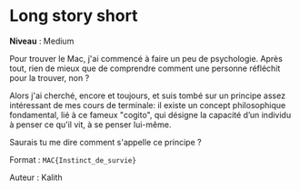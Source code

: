 # Long story short

**Niveau** : Medium

Pour trouver le Mac, j'ai commencé à faire un peu de psychologie. 
Après tout, rien de mieux que de comprendre comment une personne réfléchit pour la trouver, non ? 

Alors j'ai cherché, encore et toujours, et suis tombé sur un principe assez intéressant de mes cours de terminale: il existe un concept philosophique fondamental, lié à ce fameux "cogito",  qui désigne la capacité d’un individu à penser ce qu'il vit, à se penser lui-même.

Saurais tu me dire comment s'appelle ce principe ? 

Format : `MAC{Instinct_de_survie}`

Auteur : Kalith
